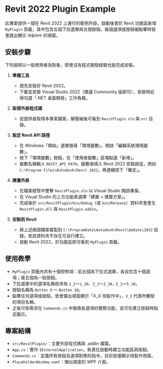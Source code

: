 # Revit 2022 Plugin Example

此專案提供一個在 Revit 2022 上運行的範例外掛。啟動後會於 Revit 功能區新增 `MyPlugin` 頁籤，其中包含五個下拉選單與五個按鈕。每個選項或按鈕被點擊時皆會跳出顯示 `待製作中` 的視窗。

## 安裝步驟
下列說明以一般使用者為對象，即使沒有程式開發經驗也能完成安裝。

1. **準備工具**
   - 請先安裝好 Revit 2022。
   - 下載並安裝 Visual Studio 2022（建議 Community 版即可），安裝時記得勾選「.NET 桌面開發」工作負載。

2. **取得外掛程式碼**
   - 從提供者取得本專案檔案，解壓縮後可看到 `RevitPlugin.sln` 與 `src` 目錄。

3. **設定 Revit API 路徑**
   - 在 Windows「開始」選單搜尋「環境變數」，開啟「編輯系統環境變數」。
   - 按下「環境變數」按鈕，在「使用者變數」區塊點選「新增」。
   - 變數名稱輸入 `REVIT_API_PATH`，變數值填入 Revit 2022 安裝路徑，例如 `C:\Program Files\Autodesk\Revit 2022`，再連續按下「確定」。

4. **建置外掛**
   - 在檔案總管中雙擊 `RevitPlugin.sln` 以 Visual Studio 開啟專案。
   - 在 Visual Studio 的上方功能表選擇「建置 > 建置方案」。
   - 完成後於 `src/RevitPlugin/bin/Debug`（或 `bin/Release`）資料夾會產生 `RevitPlugin.dll` 與 `RevitPlugin.addin`。

5. **安裝到 Revit**
   - 將上述兩個檔案複製到 `C:\ProgramData\Autodesk\Revit\Addins\2022` 目錄，若該資料夾不存在可自行建立。
   - 啟動 Revit 2022，於功能區即可看到 `MyPlugin` 頁籤。

## 使用教學
- `MyPlugin` 頁籤內共有十個控制項：前五個為下拉式選單，各自包含十個選項；後五個為一般按鈕。
- 下拉選單中的選項名稱依序為 `1_1`～`1_10`、`2_1`～`2_10`...`5_1`～`5_10`。
- 按鈕名稱為 `Button 6` ～ `Button 10`。
- 點擊任何選項或按鈕，皆會彈出視窗顯示「X_X 待製作中」，`X_X` 代表所觸發的項目名稱。
- 之後可依需求在 `Commands.cs` 中替換各選項的實際功能，並可在建立按鈕時指定圖示。

## 專案結構
- `src/RevitPlugin/`：主要外掛程式碼與 .addin 檔案。
- `App.cs`：實作 `IExternalApplication`，負責在啟動時建立功能區與按鈕。
- `Commands.cs`：定義所有按鈕及選項對應的指令，目前皆僅顯示待製作視窗。
- `PlaceholderWindow.xaml`：彈出視窗的 WPF 介面。

